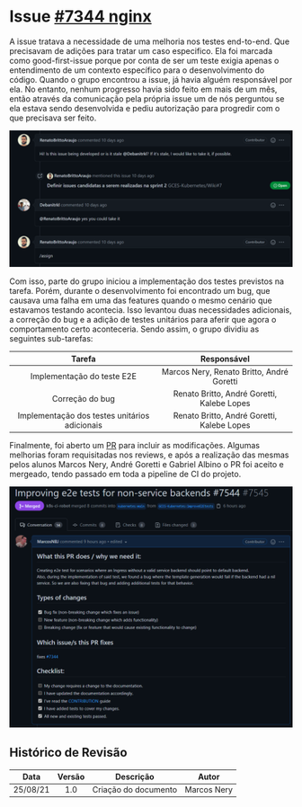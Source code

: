 # Issue [#7344 nginx](https://github.com/kubernetes/ingress-nginx/issues/7344)

A issue tratava a necessidade de uma melhoria nos testes end-to-end. Que precisavam de adições para tratar um caso especifico. Ela foi marcada como good-first-issue porque por conta de ser um teste exigia apenas o entendimento de um contexto específico para o desenvolvimento do código.
Quando o grupo encontrou a issue, já havia alguém responsável por ela. No entanto, nenhum progresso havia sido feito em mais de um mês, então através da comunicação pela própria issue um de nós perguntou se ela estava sendo desenvolvida e pediu autorização para progredir com o que precisava ser feito.

![issue-comentarios](/assets/sprint2/issue7344-1.png)

Com isso, parte do grupo iniciou a implementação dos testes previstos na tarefa. Porém, durante o desenvolvimento foi encontrado um bug, que causava uma falha em uma das features quando o mesmo cenário que estavamos testando acontecia. Isso levantou duas necessidades adicionais, a correção do bug e a adição de testes unitários para aferir que agora o comportamento certo aconteceria. 
Sendo assim, o grupo dividiu as seguintes sub-tarefas:

|Tarefa|Responsável|
|:--:|:--:|
|Implementação do teste E2E |Marcos Nery, Renato Britto, André Goretti|
|Correção do bug|Renato Britto, André Goretti, Kalebe Lopes|
|Implementação dos testes unitários adicionais|Renato Britto, André Goretti, Kalebe Lopes|

Finalmente, foi aberto um [PR](https://github.com/kubernetes/ingress-nginx/issues/7344) para incluir as modificações. Algumas melhorias foram requisitadas nos reviews, e após a realização das mesmas pelos alunos Marcos Nery, André Goretti e Gabriel Albino o PR foi aceito e mergeado, tendo passado em toda a pipeline de CI do projeto. 

![issue-comentarios](/assets/sprint2/issue7344-2.png)


## Histórico de Revisão
|Data|Versão|Descrição|Autor|
|:--:|:--:|:--:|:--:|
|25/08/21|1.0|Criação do documento|Marcos Nery|